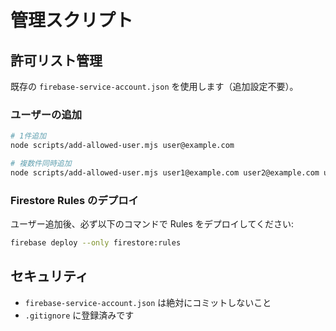 # 管理スクリプト

## 許可リスト管理

既存の `firebase-service-account.json` を使用します（追加設定不要）。

### ユーザーの追加

```bash
# 1件追加
node scripts/add-allowed-user.mjs user@example.com

# 複数件同時追加
node scripts/add-allowed-user.mjs user1@example.com user2@example.com user3@example.com
```

### Firestore Rules のデプロイ

ユーザー追加後、必ず以下のコマンドで Rules をデプロイしてください:

```bash
firebase deploy --only firestore:rules
```

## セキュリティ

- `firebase-service-account.json` は絶対にコミットしないこと
- `.gitignore` に登録済みです
